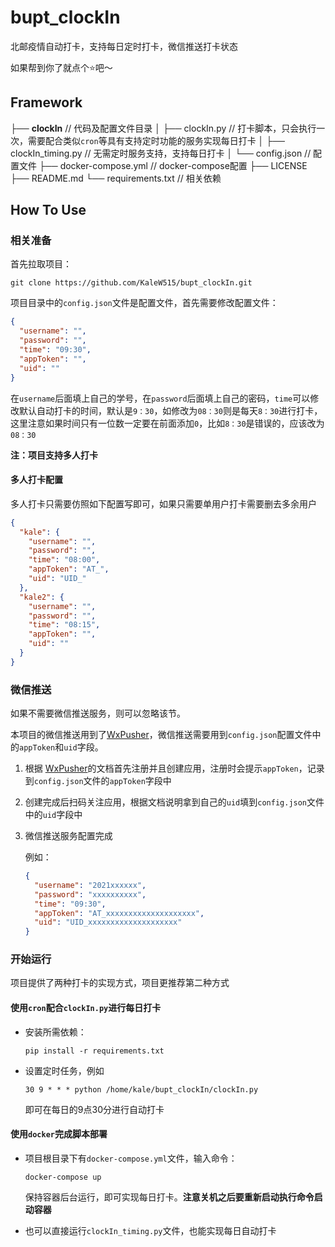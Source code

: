 # bupt_clockIn
北邮疫情自动打卡，支持每日定时打卡，微信推送打卡状态

如果帮到你了就点个:star:吧～

## Framework

├── **clockIn**               // 代码及配置文件目录
│  ├── clockIn.py         // 打卡脚本，只会执行一次，需要配合类似`cron`等具有支持定时功能的服务实现每日打卡
│  ├── clockIn_timing.py   // 无需定时服务支持，支持每日打卡
│  └── config.json        // 配置文件
├── docker-compose.yml     // docker-compose配置
├── LICENSE
├── README.md 
└── requirements.txt       // 相关依赖

## How To Use

### 相关准备

首先拉取项目：

`git clone https://github.com/KaleW515/bupt_clockIn.git`

项目目录中的`config.json`文件是配置文件，首先需要修改配置文件：

```json
{
  "username": "",
  "password": "",
  "time": "09:30",
  "appToken": "",
  "uid": ""
}
```

在`username`后面填上自己的学号，在`password`后面填上自己的密码，`time`可以修改默认自动打卡的时间，默认是`9：30`，如修改为`08：30`则是每天`8：30`进行打卡，这里注意如果时间只有一位数一定要在前面添加`0`，比如`8：30`是错误的，应该改为`08：30`

**注：项目支持多人打卡**

#### 多人打卡配置

多人打卡只需要仿照如下配置写即可，如果只需要单用户打卡需要删去多余用户

```json
{
  "kale": {
    "username": "",
    "password": "",
    "time": "08:00",
    "appToken": "AT_",
    "uid": "UID_"
  },
  "kale2": {
    "username": "",
    "password": "",
    "time": "08:15",
    "appToken": "",
    "uid": ""
  }
}
```

### 微信推送

如果不需要微信推送服务，则可以忽略该节。

本项目的微信推送用到了[WxPusher](https://github.com/wxpusher/wxpusher-client)，微信推送需要用到`config.json`配置文件中的`appToken`和`uid`字段。

1. 根据 [WxPusher](https://wxpusher.zjiecode.com/docs/#/)的文档首先注册并且创建应用，注册时会提示`appToken`，记录到`config.json`文件的`appToken`字段中

2. 创建完成后扫码关注应用，根据文档说明拿到自己的`uid`填到`config.json`文件中的`uid`字段中

3. 微信推送服务配置完成

   例如：

   ```json
   {
     "username": "2021xxxxxx",
     "password": "xxxxxxxxxx",
     "time": "09:30",
     "appToken": "AT_xxxxxxxxxxxxxxxxxxxx",
     "uid": "UID_xxxxxxxxxxxxxxxxxxxx"
   }
   ```

### 开始运行

项目提供了两种打卡的实现方式，项目更推荐第二种方式

#### 使用`cron`配合`clockIn.py`进行每日打卡

- 安装所需依赖：

  `pip install -r requirements.txt`

- 设置定时任务，例如

  `30 9 * * * python /home/kale/bupt_clockIn/clockIn.py`

  即可在每日的9点30分进行自动打卡

#### 使用`docker`完成脚本部署

- 项目根目录下有`docker-compose.yml`文件，输入命令：

  `docker-compose up`

  保持容器后台运行，即可实现每日打卡。**注意关机之后要重新启动执行命令启动容器**

- 也可以直接运行`clockIn_timing.py`文件，也能实现每日自动打卡
